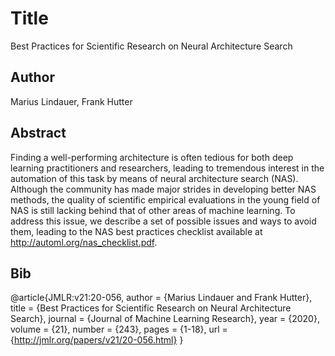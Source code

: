 # Title
Best Practices for Scientific Research on Neural Architecture Search

## Author
Marius Lindauer, Frank Hutter

## Abstract
Finding a well-performing architecture is often tedious for both deep learning practitioners and researchers, leading to tremendous interest in the automation of this task by means of neural architecture search (NAS). Although the community has made major strides in developing better NAS methods, the quality of scientific empirical evaluations in the young field of NAS is still lacking behind that of other areas of machine learning. To address this issue, we describe a set of possible issues and ways to avoid them, leading to the NAS best practices checklist available at http://automl.org/nas_checklist.pdf.

## Bib
@article{JMLR:v21:20-056,
  author  = {Marius Lindauer and Frank Hutter},
  title   = {Best Practices for Scientific Research on Neural Architecture Search},
  journal = {Journal of Machine Learning Research},
  year    = {2020},
  volume  = {21},
  number  = {243},
  pages   = {1-18},
  url     = {http://jmlr.org/papers/v21/20-056.html}
}